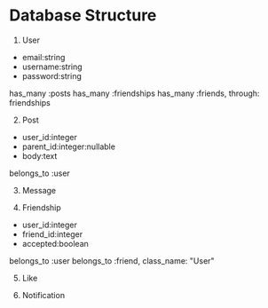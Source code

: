# Database Structure

1. User

* email:string
* username:string
* password:string

has_many :posts
has_many :friendships
has_many :friends, through: friendships

2. Post

* user_id:integer
* parent_id:integer:nullable
* body:text

belongs_to :user

3. Message

4. Friendship

* user_id:integer
* friend_id:integer
* accepted:boolean

belongs_to :user
belongs_to :friend, class_name: "User"

5. Like

6. Notification

